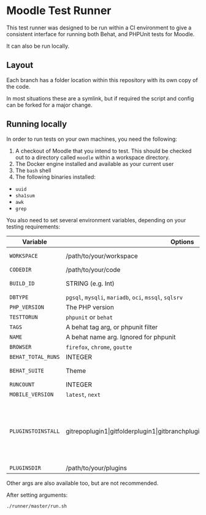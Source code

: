 # Moodle Test Runner

This test runner was designed to be run within a CI environment to give a consistent interface for running both Behat, and PHPUnit tests for Moodle.

It can also be run locally.

## Layout

Each branch has a folder location within this repository with its own copy
of the code.

In most situations these are a symlink, but if required the script and config can be forked for a major change.

## Running locally

In order to run tests on your own machines, you need the following:

1. A checkout of Moodle that you intend to test. This should be checked out to a directory called `moodle` within a workspace directory.
2. The Docker engine installed and available as your current user
3. The `bash` shell
4. The following binaries installed:
  * `uuid`
  * `sha1sum`
  * `awk`
  * `grep`

You also need to set several environment variables, depending on your testing requirements:

| Variable            | Options                                                 | Default             | Notes |
| --------            | -------                                                 | -------             | ----- |
| `WORKSPACE`         | /path/to/your/workspace                                 | EMPTY!!             | For local testing, there is a gitignore for a workspace directory in root of this repository. |
| `CODEDIR`           | /path/to/your/code                                      | $WORKSPACE/moodle   | The location of the Moodle checkout. |
| `BUILD_ID`          | STRING (e.g. Int)                                       | EMPTY!!             | Used to create a folder and store the output from your run. Recommend using an Integer. |
| `DBTYPE`            | `pgsql`, `mysqli`, `mariadb`, `oci`, `mssql`, `sqlsrv`  | `pgsql`             | The database to run. Note that `mssql` is only for PHP 5.6. |
| `PHP_VERSION`       | The PHP version                                         | `7.1`               | The PHP version to run. |
| `TESTTORUN`         | `phpunit` or `behat`                                    | `phpunit`           | Used to determine which test will be run. |
| `TAGS`              | A behat tag arg, or phpunit filter                      | Optional            | The tag argument to behat, or a valid argument to the phpunit `--filter`. |
| `NAME`              | A behat name arg. Ignored for phpunit                   | Optional            | The name argument to behat. It will be ignored for phpunit. |
| `BROWSER`           | `firefox`, `chrome`, `goutte`                           | `chrome`            | The browser to use for behat tests. |
| `BEHAT_TOTAL_RUNS`  | INTEGER                                                 | 3                   | For behat, the number of parallel runs to perform. |
| `BEHAT_SUITE`       | Theme                                                   | Empty               | The theme to test with Behat. Valid options are `default` (meaning site default), `clean` and `more` for 3.6 downwards and `classic` for 3.7 upwards. |
| `RUNCOUNT`          | INTEGER                                                 | 1                   | Used to perform tests in a loop. Use with caution and always with tags. |
| `MOBILE_VERSION`    | `latest`, `next`                                        | Empty               | The Moodle app version to use when executing behat @app tests. |
| `PLUGINSTOINSTALL`  | gitrepoplugin1\|gitfolderplugin1\|gitbranchplugin1;gitrepoplugin2\|gitfolderplugin2         | Empty               | External plugins to install.<br/>The following information is needed for each plugin: gitrepo (mandatory), folder (mandatory) and branch (optional).<br/>The plugin fields should be separated by "\|" and each plugin should be separated using ";".<br/>Example: "https://github.com/moodlehq/moodle-local_mobile.git\|local/mobile\|MOODLE_37_STABLE;git@github.com:jleyva/moodle-block_configurablereports.git\|blocks/configurable_reports" |
| `PLUGINSDIR`        | /path/to/your/plugins                                   | $WORKSPACE/plugins  | The location of the plugins checkout. |

Other args are also available too, but are not recommended.

After setting arguments:

```
./runner/master/run.sh
```
